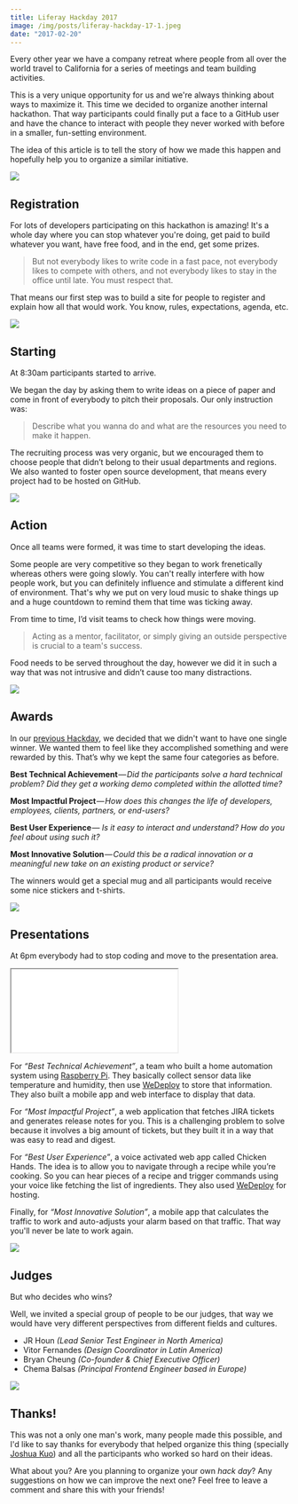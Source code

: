 ```yaml
---
title: Liferay Hackday 2017
image: /img/posts/liferay-hackday-17-1.jpeg
date: "2017-02-20"
---
```


Every other year we have a company retreat where people from all over the world travel to California for a series of meetings and team building activities.

This is a very unique opportunity for us and we're always thinking about ways to maximize it. This time we decided to organize another internal hackathon. That way participants could finally put a face to a GitHub user and have the chance to interact with people they never worked with before in a smaller, fun-setting environment.

The idea of this article is to tell the story of how we made this happen and hopefully help you to organize a similar initiative.

<img src="/static/img/posts/liferay-hackday-17-2.jpeg" class="post-image-full">

## Registration

For lots of developers participating on this hackathon is amazing! It's a whole day where you can stop whatever you're doing, get paid to build whatever you want, have free food, and in the end, get some prizes.

> But not everybody likes to write code in a fast pace, not everybody likes to compete with others, and not everybody likes to stay in the office until late. You must respect that.

That means our first step was to build a site for people to register and explain how all that would work. You know, rules, expectations, agenda, etc.

![](/static/img/posts/liferay-hackday-17-3.png)

## Starting

At 8:30am participants started to arrive.

We began the day by asking them to write ideas on a piece of paper and come in front of everybody to pitch their proposals. Our only instruction was:

> Describe what you wanna do and what are the resources you need to make it happen.

The recruiting process was very organic, but we encouraged them to choose people that didn’t belong to their usual departments and regions. We also wanted to foster open source development, that means every project had to be hosted on GitHub.

<img src="/static/img/posts/liferay-hackday-17-4.jpeg" class="post-image-full">

## Action

Once all teams were formed, it was time to start developing the ideas.

Some people are very competitive so they began to work frenetically whereas others were going slowly. You can't really interfere with how people work, but you can definitely influence and stimulate a different kind of environment. That's why we put on very loud music to shake things up and a huge countdown to remind them that time was ticking away.

From time to time, I’d visit teams to check how things were moving.

> Acting as a mentor, facilitator, or simply giving an outside perspective is crucial to a team's success.

Food needs to be served throughout the day, however we did it in such a way that was not intrusive and didn’t cause too many distractions.

<img src="/static/img/posts/liferay-hackday-17-5.jpeg" class="post-image-full">

## Awards

In our [previous Hackday](https://medium.com/developer-relations/liferay-hack-day-46a715239cf0#.rdhcw17gy), we decided that we didn't want to have one single winner. We wanted them to feel like they accomplished something and were rewarded by this. That’s why we kept the same four categories as before.

**Best Technical Achievement** — *Did the participants solve a hard technical problem? Did they get a working demo completed within the allotted time?*

**Most Impactful Project** — *How does this changes the life of developers, employees, clients, partners, or end-users?*

**Best User Experience** — _Is it easy to interact and understand? How do you feel about using such it?_

**Most Innovative Solution** — *Could this be a radical innovation or a meaningful new take on an existing product or service?*

The winners would get a special mug and all participants would receive some nice stickers and t-shirts.

<img src="/static/img/posts/liferay-hackday-17-6.jpeg" class="post-image-full">

## Presentations

At 6pm everybody had to stop coding and move to the presentation area.

<div class="iframe-wrap">
  <iframe src="//www.youtube.com/embed/?list=PLKb_gn-WO_Kp27mYBFN2GEaNLTR4VSXP9">
  </iframe>
</div>

For _“Best Technical Achievement”_, a team who built a home automation system using [Raspberry Pi](https://www.raspberrypi.org/). They basically collect sensor data like temperature and humidity, then use [WeDeploy](http://wedeploy.com/) to store that information. They also built a mobile app and web interface to display that data.

For _“Most Impactful Project”_, a web application that fetches JIRA tickets and generates release notes for you. This is a challenging problem to solve because it involves a big amount of tickets, but they built it in a way that was easy to read and digest.

For _“Best User Experience”_, a voice activated web app called Chicken Hands. The idea is to allow you to navigate through a recipe while you’re cooking. So you can hear pieces of a recipe and trigger commands using your voice like fetching the list of ingredients. They also used [WeDeploy](http://wedeploy.com/) for hosting.

Finally, for _“Most Innovative Solution”_, a mobile app that calculates the traffic to work and auto-adjusts your alarm based on that traffic. That way you'll never be late to work again.

<img src="/static/img/posts/liferay-hackday-17-7.jpeg" class="post-image-full">

## Judges

But who decides who wins?

Well, we invited a special group of people to be our judges, that way we would have very different perspectives from different fields and cultures.

- JR Houn _(Lead Senior Test Engineer in North America)_
- Vitor Fernandes _(Design Coordinator in Latin America)_
- Bryan Cheung _(Co-founder & Chief Executive Officer)_
- Chema Balsas _(Principal Frontend Engineer based in Europe)_

<img src="/static/img/posts/liferay-hackday-17-8.jpeg" class="post-image-full">

## Thanks!

This was not a only one man's work, many people made this possible, and I'd like to say thanks for everybody that helped organize this thing (specially [Joshua Kuo](https://web.liferay.com/web/joshua.kuo/profile)) and all the participants who worked so hard on their ideas.

What about you? Are you planning to organize your own _hack day_? Any suggestions on how we can improve the next one? Feel free to leave a comment and share this with your friends!
